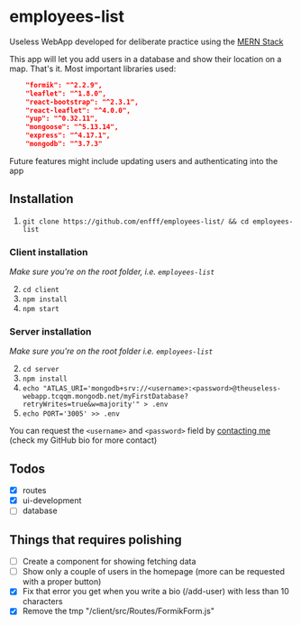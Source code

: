 # employees-list
Useless WebApp developed for deliberate practice using the [MERN Stack](https://www.educative.io/edpresso/what-is-mern-stack)

This app will let you add users in a database and show their location on a map. That's it.
Most important libraries used:

``` json
    "formik": "^2.2.9",
    "leaflet": "^1.8.0",
    "react-bootstrap": "^2.3.1",
    "react-leaflet": "^4.0.0",
    "yup": "^0.32.11",
    "mongoose": "^5.13.14",
    "express": "^4.17.1",
    "mongodb": "^3.7.3"
```

Future features might include updating users and authenticating into the app

## Installation

1. `git clone https://github.com/enfff/employees-list/ && cd employees-list`

### Client installation
*Make sure you're on the root folder, i.e. `employees-list`*

2. `cd client`
3. `npm install`
4. `npm start`

### Server installation
*Make sure you're on the root folder i.e. `employees-list`*

2. `cd server`
3. `npm install`
4. `echo "ATLAS_URI='mongodb+srv://<username>:<password>@theuseless-webapp.tcqqm.mongodb.net/myFirstDatabase?retryWrites=true&w=majority'" > .env`
5. `echo PORT='3005' >> .env`

You can request the `<username>` and `<password>` field by [contacting me](https://t.me/Enffff) (check my GitHub bio for more contact)

## Todos

- [x] routes
- [x] ui-development
- [ ] database

## Things that requires polishing
- [ ] Create a component for showing fetching data
- [ ] Show only a couple of users in the homepage (more can be requested with a proper button)
- [x] Fix that error you get when you write a bio (/add-user) with less than 10 characters
- [x] Remove the tmp "/client/src/Routes/FormikForm.js"